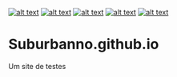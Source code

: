 [![alt text][1.1]][1]
[![alt text][2.1]][2]
[![alt text][3.1]][3]
[![alt text][4.1]][4]
[![alt text][6.1]][6]


<!-- links to social media icons -->
<!-- no need to change these -->

<!-- icons with padding -->

[1.1]: http://i.imgur.com/tXSoThF.png (twitter)
[2.1]: http://i.imgur.com/P3YfQoD.png (facebook)
[3.1]: http://i.imgur.com/yCsTjba.png (google plus)
[4.1]: http://i.imgur.com/YckIOms.png (tumblr)
[6.1]: http://i.imgur.com/0o48UoR.png (github)

<!-- icons without padding -->

[1.2]: http://i.imgur.com/wWzX9uB.png (twitter)
[2.2]: http://i.imgur.com/fep1WsG.png (facebook)
[3.2]: http://i.imgur.com/VlgBKQ9.png (google plus)
[4.2]: http://i.imgur.com/jDRp47c.png (tumblr)
[6.2]: http://i.imgur.com/9I6NRUm.png (github)


<!-- links to your social media accounts -->
<!-- update these accordingly -->

[1]: http://www.twitter.com/suburbanizar
[2]: http://www.facebook.com/suburbanno
[3]: https://plus.google.com/u/0/+ViniciusRodriguesI-T-B
[4]: http://suburbanno.tumblr.com
[6]: http://www.github.com/Suburbanno

# Suburbanno.github.io
Um site de testes
